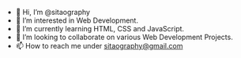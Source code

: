 - 👋 Hi, I’m @sitaography
- 👀 I’m interested in Web Development.
- 🌱 I’m currently learning HTML, CSS and JavaScript.
- 💞️ I’m looking to collaborate on various Web Development Projects. 
- 📫 How to reach me under sitaography@gmail.com

<!---
sitaography/sitaography is a ✨ special ✨ repository because its `README.md` (this file) appears on your GitHub profile.
You can click the Preview link to take a look at your changes.
--->
